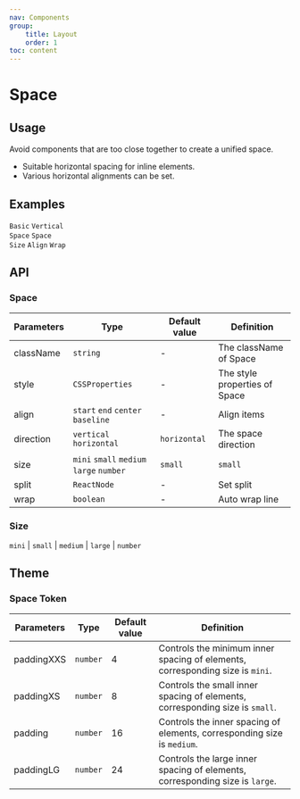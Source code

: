 ```yaml
---
nav: Components
group: 
    title: Layout
    order: 1
toc: content
---
```


# Space


## Usage

Avoid components that are too close together to create a unified space.

- Suitable horizontal spacing for inline elements.
- Various horizontal alignments can be set.

## Examples

<code src="../../packages/ui/examples/space/basic.tsx" description="Crowded components horizontal spacing.">Basic</code>
<code src="../../packages/ui/examples/space/direction-vertical.tsx" description="Crowded components vertical spacing.">Vertical Space</code>
<code src="../../packages/ui/examples/space/size.tsx" description="Use `size` to set the spacing, Three sizes are preset: `small`, `middle`, `medium`, `large`. You can also customize the spacing. If size is not set, the spacing is `small`.">Space Size</code>
<code src="../../packages/ui/examples/space/align.tsx" description="Config item align.">Align</code>
<code src="../../packages/ui/examples/space/split.tsx" description="Auto wrap line.">Wrap</code>


## API

### Space

| **Parameters** | **Type** | **Default value** | **Definition** |
| --- | --- | --- | --- |
| className | `string`              | -        | The className of Space       |
| style     | `CSSProperties`       | -        | The style properties of Space	        |
| align     | `start` `end` `center` `baseline` | -            | Align items	        |
| direction | `vertical` `horizontal`           | `horizontal` | The space direction    |
| size      | `mini` `small` `medium` `large` `number`   | `small`      | `small`      | The space size		    |
| split     | `ReactNode`                       | -            | Set split		        |
| wrap      | `boolean`                         | -         | Auto wrap line         |

### Size

`mini` | `small` | `medium` | `large` | `number`

## Theme

### Space Token
| **Parameters** | **Type** | **Default value** | **Definition** |
| --- | --- | --- | --- |
| paddingXXS    | `number` | 4        | Controls the minimum inner spacing of elements, corresponding size is `mini`.   |
| paddingXS     | `number` | 8        | Controls the small inner spacing of elements, corresponding size is `small`.    |
| padding       | `number` | 16       | Controls the inner spacing of elements, corresponding size is `medium`.    |
| paddingLG     | `number` | 24       | Controls the large inner spacing of elements, corresponding size is `large`.  |
